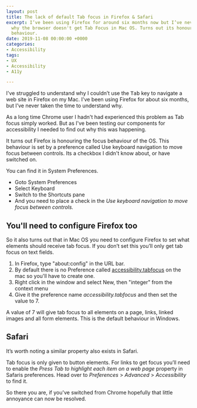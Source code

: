 ```yaml
---
layout: post
title: The lack of default Tab focus in Firefox & Safari
excerpt: I’ve been using Firefox for around six months now but I’ve never looked into
  why the browser doesn't get Tab Focus in Mac OS. Turns out its honouring the OS
  behaviour.
date: 2019-11-08 00:00:00 +0000
categories:
- Accessibility
tags:
- UX
- Accessibility
- A11y

---
```

I've struggled to understand why I couldn’t use the <kbd>Tab</kbd> key to navigate a web site in Firefox on my Mac. I've been using Firefox for about six months, but I’ve never taken the time to understand why.

As a long time Chrome user I hadn't had experienced this problem as Tab focus simply worked. But as I've been testing our components for accessibility I needed to find out why this was happening.

It turns out Firefox is honouring the focus behaviour of the OS. This behaviour is set by a preference called Use keyboard navigation to move focus between controls. Its a checkbox I didn't know about, or have switched on.

You can find it in System Preferences.

* Goto System Preferences
* Select Keyboard
* Switch to the Shortcuts pane
* And you need to place a check in the _Use keyboard navigation to move focus between controls._

## You'll need to configure Firefox too

So it also turns out that in Mac OS you need to configure Firefox to set what elements should receive tab focus. If you don’t set this you’ll only get tab focus on text fields.

1. In Firefox, type "about:config" in the URL bar.
2. By default there is no Preference called [accessibility.tabfocus](https://developer.mozilla.org/en-US/docs/Mozilla/Preferences/Preference_reference/accessibility.tabfocus) on the mac so you'll have to create one.
3. Right click in the window and select New, then "integer" from the context menu
4. Give it the preference name _accessibility.tabfocus_ and then set the value to 7.

A value of 7 will give tab focus to all elements on a page, links, linked images and all form elements. This is the default behaviour in Windows.

## Safari

It’s worth noting a similar property also exists in Safari.

Tab focus is only given to button elements. For links to get focus you’ll need to enable the _Press Tab to highlight each item on a web page_ property in Safaris preferences. Head over to _Preferences_ > _Advanced_ > _Accessibility_ to find it.

So there you are, if you've switched from Chrome hopefully that little annoyance can now be resolved.